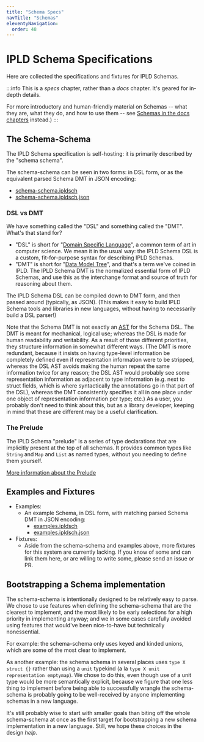 ```yaml
---
title: "Schema Specs"
navTitle: "Schemas"
eleventyNavigation:
  order: 48
---
```


IPLD Schema Specifications
==========================

Here are collected the specifications and fixtures for IPLD Schemas.

:::info
This is a _specs_ chapter, rather than a _docs_ chapter.  It's geared for in-depth details.

For more introductory and human-friendly material on Schemas -- what they are, what they do, and how to use them -- see [Schemas in the docs chapters](/docs/schemas/) instead.)
:::

The Schema-Schema
-----------------

The IPLD Schema specification is self-hosting: it is primarily described by the "schema schema".

The schema-schema can be seen in two forms: in DSL form, or as the equivalent parsed Schema DMT in JSON encoding:

- [schema-schema.ipldsch](./schema-schema.ipldsch)
- [schema-schema.ipldsch.json](./schema-schema.ipldsch.json)

### DSL vs DMT

We have something called the "DSL" and something called the "DMT".  What's that stand for?

- "DSL" is short for "[Domain Specific Language](https://en.wikipedia.org/wiki/Domain-specific_language)", a common term of art in computer science.
  We mean it in the usual way: the IPLD Schema DSL is a custom, fit-for-purpose syntax for describing IPLD Schemas.
- "DMT" is short for "[Data Model Tree](/glossary/#dmt)", and that's a term we've coined in IPLD.
  The IPLD Schema DMT is the normalized essential form of IPLD Schemas, and use this as the interchange format and source of truth for reasoning about them.

The IPLD Schema DSL can be compiled down to DMT form, and then passed around (typically, as JSON).
(This makes it easy to build IPLD Schema tools and libraries in new languages, without having to necessarily build a DSL parser!)

Note that the Schema DMT is not exactly an [AST](https://en.wikipedia.org/wiki/Abstract_syntax_tree) for the Schema DSL.
The DMT is meant for mechanical, logical use; whereas the DSL is made for human readability and writability.
As a result of those different priorities, they structure information in somewhat different ways.
(The DMT is more redundant, because it insists on having type-level information be completely defined even if representation information were to be stripped,
whereas the DSL AST avoids making the human repeat the same information twice for any reason;
the DSL AST would probably see some representation information as adjacent to type information (e.g. next to struct fields, which is where syntactically the annotations go in that part of the DSL),
whereas the DMT consistently specifies it all in one place under one object of representation information per type;
etc.)
As a user, you probably don't need to think about this, but as a library developer, keeping in mind that these are different may be a useful clarification.

### The Prelude

The IPLD Schema "prelude" is a series of type declarations that are implicitly present at the top of all schemas.
It provides common types like `String` and `Map` and `List` as named types, without you needing to define them yourself.

[More information about the Prelude](./prelude/)


Examples and Fixtures
---------------------

- Examples:
	- An example Schema, in DSL form, with matching parsed Schema DMT in JSON encoding:
		- [examples.ipldsch](./examples.ipldsch)
		- [examples.ipldsch.json](./examples.ipldsch.json)
- Fixtures:
	- Aside from the schema-schema and examples above, more fixtures for this system are currently lacking.  If you know of some and can link them here, or are willing to write some, please send an issue or PR.


Bootstrapping a Schema implementation
-------------------------------------

The schema-schema is intentionally designed to be relatively easy to parse.
We chose to use features when defining the schema-schema that are the clearest to implement,
and the most likely to be early selections for a high priority in implementing anyway;
and we in some cases carefully avoided using features that would've been nice-to-have but technically nonessential.

For example: the schema-schema only uses keyed and kinded unions, which are some of the most clear to implement.

As another example: the schema schema in several places uses `type X struct {}` rather than
using a `unit` typekind (a la `type X unit representation emptymap`).
We chose to do this, even though use of a unit type would be more semantically explicit,
because we figure that one less thing to implement before being able to successfully wrangle the schema-schema
is probably going to be well-received by anyone implementing schemas in a new language.

It's still probably wise to start with smaller goals than biting off the whole schema-schema at once
as the first target for bootstrapping a new schema implementation in a new language.
Still, we hope these choices in the design _help_.
